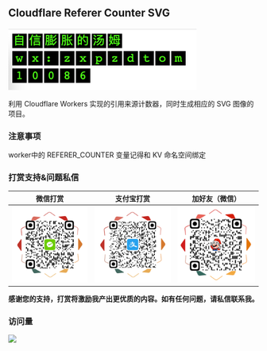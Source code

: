 ## Cloudflare Referer Counter SVG

![example](assets/example.png)

利用 Cloudflare Workers 实现的引用来源计数器，同时生成相应的 SVG 图像的项目。

### 注意事项
worker中的 REFERER_COUNTER 变量记得和 KV 命名空间绑定

### 打赏支持&问题私信
| **微信打赏** | **支付宝打赏** | **加好友（微信）** |
| --- | --- | --- |
| <img src="assets/WeChatPay.png" alt="微信打赏" width="200px" /> | <img src="assets/AliPay.png" alt="支付宝打赏" width="200px" /> | <img src="assets/WeChat.png" alt="加好友（微信）" width="200px" /> |

**感谢您的支持，打赏将激励我产出更优质的内容。如有任何问题，请私信联系我。**

### 访问量
![](https://counter.anyask.dev/zxpzdtom/referer-counter.svg)
